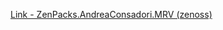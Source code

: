 [Link - ZenPacks.AndreaConsadori.MRV (zenoss)](https://github.com/zenoss/ZenPacks.AndreaConsadori.MRV)
